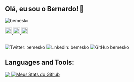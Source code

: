 ## Olá, eu sou o Bernardo! 👋

<p align="left"> <img src="https://komarev.com/ghpvc/?username=Bemesko&label=Visualizações&color=blue&style=plastic" alt="bemesko" /> </p>

<a href="https://twitter.com/bemesko">
  <img alt="Meu Twitter" width="22px" src="https://cdn.jsdelivr.net/npm/simple-icons@v3/icons/twitter.svg" />
</a>
<a href="https://www.linkedin.com/in/bemesko/">
  <img alt="Meu Linkedin" width="22px" src="https://cdn.jsdelivr.net/npm/simple-icons@v3/icons/linkedin.svg" />
</a>
<a href="https://github.com/bemesko">
  <img alt="Meu Github (uau, um link recursivo!)" width="22px" src="https://cdn.jsdelivr.net/npm/simple-icons@v3/icons/github.svg" />
</a>

<br/>
<br/>


<!--
- 🔭 Atualmente trabalhando em...
- 🌱 Atualmente aprendendo mais sobre...
- 👯 Gostaria de colaborar em...
- 🤔 Estou precisando de ajuda comn...
- 💬 Me pergunte sobre
- 📫 Como me contatar: [Twitter - @imthepk](https://twitter.com/imthepk) , [Youtube - @mtechviral](https://youtube.com/mtechviral)
- 😄 Pronomes: Ele/Dele
- ⚡ Uma curiosidade: Tecnicamente eu já consegui primeiro lugar num campeonato de cubo mágico (foi entre os novatos, mas acho que conta hein). [É sério.](https://worldcubeassociation.org/persons/2019MESK01)
-->

[![Twitter: bemesko](https://img.shields.io/twitter/follow/bemesko?style=social)](https://twitter.com/bemesko)
[![Linkedin: bemesko](https://img.shields.io/badge/-bemesko-blue?style=flat-square&logo=Linkedin&logoColor=white&link=https://www.linkedin.com/in/bemesko/)](https://www.linkedin.com/in/bemesko/)
[![GitHub bemesko](https://img.shields.io/github/followers/bemesko?label=follow&style=social)](https://github.com/bemesko)

## Languages and Tools: 

<!--
<code><img height="20" src="https://raw.githubusercontent.com/github/explore/80688e429a7d4ef2fca1e82350fe8e3517d3494d/topics/flutter/flutter.png"></code>
<code><img height="20" src="https://raw.githubusercontent.com/github/explore/80688e429a7d4ef2fca1e82350fe8e3517d3494d/topics/dart/dart.png"></code>
<code><img height="20" src="https://raw.githubusercontent.com/github/explore/80688e429a7d4ef2fca1e82350fe8e3517d3494d/topics/android/android.png"></code>
<code><img height="20" src="https://raw.githubusercontent.com/github/explore/80688e429a7d4ef2fca1e82350fe8e3517d3494d/topics/javascript/javascript.png"></code>
<code><img height="20" src="https://raw.githubusercontent.com/github/explore/80688e429a7d4ef2fca1e82350fe8e3517d3494d/topics/vue/vue.png"></code>
<code><img height="20" src="https://raw.githubusercontent.com/github/explore/80688e429a7d4ef2fca1e82350fe8e3517d3494d/topics/nodejs/nodejs.png"></code>   
-->

<a href="https://github.com/bemesko">
  <img align="center" src="https://github-readme-stats.vercel.app/api/top-langs/?username=bemesko&theme=light&hide_langs_below=1" />
</a>
<a href="https://github.com/bemesko">
 <img align="center" src="https://github-readme-stats.vercel.app/api?username=bemesko&show_icons=true&theme=light&line_height=27" alt="Meus Stats do Github"/>
</a>
<!-- Exemplo de repo
<a href="https://github.com/bemesko/">
  <img align="center" src="https://github-readme-stats.vercel.app/api/pin/?username=iampawan&repo=FlutterExampleApps&theme=light" />
-->

